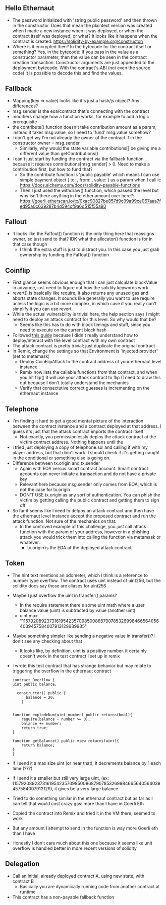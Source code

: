 ## Hello Ethernaut
- The password initialized with 'string public password' and then thrown in the constructor. Does that mean the plaintext version was created when I made a new instance when it was deployed, or when the contract itself was deployed, or what? 
It looks like it happens when the contract is created: https://solidity-by-example.org/constructor/
- Where is it encrypted then? In the bytecode for the contract itself or something?
Yes, in the bytecode: If you pass in the value as a constructor parameter, then the value can be seen in the contract creation transaction. Constructor arguments are just appended to the deployment bytecode. With the contract's ABI (not even the source code) it is possible to decode this and find the values.

## Fallback
- Mapping(key => value) looks like it's just a hash/js object? Any differences?
- msg.sender is the eoa/contract that's connecting with the contract
- modifiers change how a function works, for example to add a logic prerequisite
- the contribute() function doesn't take contribution amount as a param, instead it takes msg.value, so I need to 'fund' msg.value somehow?
- I don't get wy I'm not already the owner of the contract if in the constructor owner = msg.sender
  - Similarly, why would the state variable contributions[] be giving me a different value than getContributions()
- I can't just start by funding the contract via the fallback function because it requires contributions[msg.sender] > 0. Need to make a contribution first, but how to fund that?
  - So the contribute function is 'public payable' which means I can use simple payment object { to: , from: , value: } as a param when I call it: https://docs.alchemy.com/docs/solidity-payable-functions
  - Then I just used the withdraw() function, which passed the level but why isn't there anything in the ether amount over here?: https://goerli.etherscan.io/tx/0xac90827be857d9c09a99ce067aaa7fed95a0c639297b4d594cf9a6d515f55a90

## Fallout

- It looks like the Fal1out() function is the only thing here that reassigns owner, so just send to that? IDK what the allocator() function is for in that case though
  - I think the extra stuff is just to distract you. In this case you just grab ownership by funding the Fal1out() function

## Coinflip

- First glance seems obvious enough that I can just calculate blockValue in advance, just need to figure out how the solidity keywords work
- revert() is basically like require; it also returns any unused gas and aborts state changes. It sounds like generally you want to use require unless the logic is a bit more complex, in which case if you really can't simplify it you can use revert.
- While the actual vulnerability is trivial here, the help section says I might need to deploy an attack contract for this level. So why would that be?
  - Seems like this has to do with block timings and stuff, since you need to execute on the current block hash
- Followed [this guide](https://www.youtube.com/watch?v=VJZuLb1r1nQ&t=983s) because I didn't really understand how to deploy/interact with the level contract with my own contract
- The attack contract is pretty trivial; just duplicate the original contract
- In Remix, change the settings so that Environment is 'injected provider' (set to metamask)
  - Deploy CoinFlipAttack to the contract address of your ethernaut level instance
  - Remix now lists the callable functions from that contract, and when you hit flip() it will use your attack contract to flip (I need to draw this out because I don't totally understand the mechanics
  - Verify that consectutive correct guesses is incrementing on the ethernaut instance
    
## Telephone
- I'm finding it hard to get a good mental picture of the interaction between the contract instance and a contract deployed at that address. I guess it's just that the attack contract imports the contract itself
  - Not exactly, you permissionlessly deploy the attack contract at the victim contract address. Nothing happens until the
- I tried just deploying a copy of telephone.sol and calling it with my player address, but that didn't work. I should check if it's getting caught in the conditional or something else is going on.
- Difference between tx.origin and tx.sender
  - Again with EOA versus smart contract account. Smart contract accounts can never initiate a transaction and do not have a private key
  - Relevant here because msg.sender only comes from EOA, which is not the case for tx.origin
  - DON'T USE tx.origin as any sort of authentication. You can phish the victim by getting calling the public contract and getting them to sign off.
- So far it seems like I need to delpoy an attack contract and then have the ethernaut level instance accept the proposed contract and run the attack function. Not sure of the mechanics on that.
  - In the contrived example of this challenge, you just call attack function with the param of your address, however in a phishing attack you would trick them into calling the function via metamask or whatever.
    - tx.origin is the EOA of the deployed attack contract

## Token
- The hint text mentions an odometer, which I think is a reference to number type overflow. The contract uses uint instead of uint256, but the solidity docs say those are aliases for uint256
- Maybe I just overflow the uint in transfer() params? 
  - In the require statement there's some uint math where a user balance value (uint) is subtracted by value (another uint)
  - uint max: "115792089237316195423570985008687907853269984665640564039457584007913129639935"
- Maybe something simpler like sending a negative value in transfer()? I don't see any checking about that
  - It looks like, by definition, uint is a positive number. it certainly doesn't work in the test contract I set up in remix
- I wrote this test contract that has strange behavior but may relate to triggering the overflow in the ethernaut contract
    
      contract Overflow {
      uint public balance;

        constructor() public {
            balance = 20;
          }


      function explodeNum(uint number) public returns(bool){
          require(balance - number >= 0);
          balance += number;
          return true;
      }

      function getBalance() public view returns(uint){
          return balance;
      }
      }
- If I send it a max size uint (or near that), it decrements balance by 1 each time (???)
- If I send it a smaller but still very large uint, (ex: 115792089237316195423570985008687907853269984665640564039457584007913129), it gives be a very large balance
- Tried to do something similar in the ethernaut contract but as far as I can tell that would cost crazy gas: more than I have in Goerli Eth
- Copied the contract into Remix and tried it in the VM there, seemed to work
- But any amount I attempt to send in the function is way more Goerli eth than I have
- Honestly I don't care much about this one because it seems like unit overflow is handled better in more recent versions of solidity

## Delegation
- Call an initial, already deployed contract A, using new state, with contract B
  - Basically you are dynamically running code from another contract at runtime
- This contract has a non-payable fallback function
